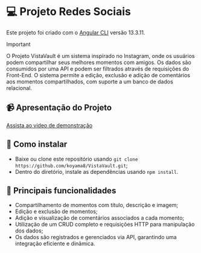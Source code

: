# 💻 Projeto Redes Sociais

Este projeto foi criado com o [Angular CLI](https://github.com/angular/angular-cli) versão 13.3.11.

> [!IMPORTANT]
> O Projeto VistaVault é um sistema inspirado no Instagram, onde os usuários podem compartilhar seus melhores momentos com amigos. Os dados são consumidos por uma API e podem ser filtrados através de requisições do Front-End. O sistema permite a edição, exclusão e adição de comentários aos momentos compartilhados, com suporte a um banco de dados relacional.

## 📹 Apresentação do Projeto

[Assista ao vídeo de demonstração](https://drive.google.com/file/d/105ON3DK1aiIYncksDoJGn6qa9N8GyiPE/view?usp=sharing)

## 🚀 Como instalar

- Baixe ou clone este repositório usando `git clone https://github.com/koyama8/VistaVault.git`;
- Dentro do diretório, instale as dependências usando `npm install`.

## 📜 Principais funcionalidades

- Compartilhamento de momentos com título, descrição e imagem;
- Edição e exclusão de momentos;
- Adição e visualização de comentários associados a cada momento;
- Utilização de um CRUD completo e requisições HTTP para manipulação dos dados;
- Os dados são registrados e gerenciados via API, garantindo uma integração eficiente e dinâmica.
